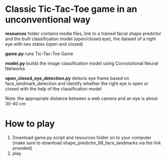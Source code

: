 # Сlassic Tic-Tac-Toe game in an unconventional way


**resources** folder contains media files, link to a trained facial shape predictor and the built classification model (open/closed eye), the dataset of a right eye with two states (open and closed)

**game.py** runs Tic-Tac-Toe Game

**model.py** builds the image classification model using Convolutional Neural Networks

**open_closed_eye_detection.py** detects eye frame based on face_landmark_detection and identify whether the right eye is open or closed with the help of the classification model

Note: the appropriate distance between a web camera and an eye is about 30-40 cm

# How to play

1. Download game.py script and resources folder on to your computer (make sure to download shape_predictor_68_face_landmarks via the link provided)
1. play

